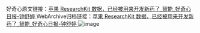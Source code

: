 好奇心原文链接：[苹果 ResearchKit 数据，已经被用来开发新药了_智能_好奇心日报-钟舒婷 ](https://www.qdaily.com/articles/12058.html)
WebArchive归档链接：[苹果 ResearchKit 数据，已经被用来开发新药了_智能_好奇心日报-钟舒婷 ](http://web.archive.org/web/20170812190222/http://www.qdaily.com:80/articles/12058.html)
![image](http://ww3.sinaimg.cn/large/007d5XDply1g3wjdepl7yj30u02ys7wh)